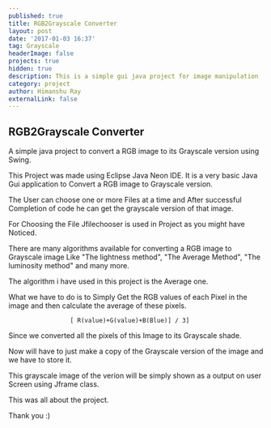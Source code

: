 ```yaml
---
published: true
title: RGB2Grayscale Converter
layout: post
date: '2017-01-03 16:37'
tag: Grayscale
headerImage: false
projects: true
hidden: true
description: This is a simple gui java project for image manipulation
category: project
author: Himanshu Ray
externalLink: false
---
```

## RGB2Grayscale Converter

A simple java project to convert a RGB image to its Grayscale version using Swing.

This Project was made using Eclipse Java Neon IDE. It is a very basic Java Gui application to Convert a RGB image to Grayscale version.

The User can choose one or more Files at a time and After successful Completion of code he can get the grayscale version of that image.

For Choosing the File Jfilechooser is used in Project as you might have Noticed.

There are many algorithms available for converting a RGB image to Grayscale image Like "The lightness method", "The Average Method", "The luminosity method" and many more.

The algorithm i have used in this project is the Average one.

What we have to do is to Simply Get the RGB values of each Pixel in the image and then calculate the average of these pixels.

                     [ R(value)+G(value)+B(Blue)] / 3]
                     
Since we converted all the pixels of this Image to its Grayscale shade.

Now will have to just make a copy of the Grayscale version of the image and we have to store it.

This grayscale image of the verion will be simply shown as a output on user Screen using Jframe class.

This was all about the project.

Thank you :)
